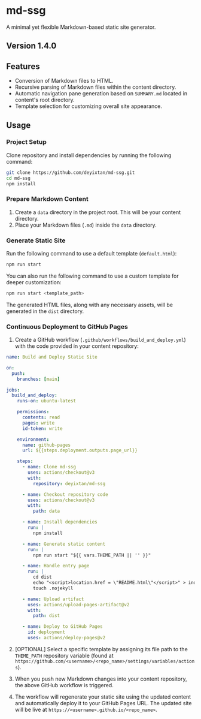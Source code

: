 # md-ssg

A minimal yet flexible Markdown-based static site generator.

## Version 1.4.0

## Features

- Conversion of Markdown files to HTML.
- Recursive parsing of Markdown files within the content directory.
- Automatic navigation pane generation based on `SUMMARY.md` located in content's root directory.
- Template selection for customizing overall site appearance.

## Usage

### Project Setup

Clone repository and install dependencies by running the following command:

```bash
git clone https://github.com/deyixtan/md-ssg.git
cd md-ssg
npm install
```

### Prepare Markdown Content

1. Create a `data` directory in the project root. This will be your content directory.
2. Place your Markdown files (`.md`) inside the `data` directory.

### Generate Static Site

Run the following command to use a default template (`default.html`):

```bash
npm run start
```

You can also run the following command to use a custom template for deeper customization:

```bash
npm run start <template_path>
```

The generated HTML files, along with any necessary assets, will be generated in the `dist` directory.

### Continuous Deployment to GitHub Pages

1. Create a GitHub workflow (`.github/workflows/build_and_deploy.yml`) with the code provided in your content repository:

```yml
name: Build and Deploy Static Site

on:
  push:
    branches: [main]

jobs:
  build_and_deploy:
    runs-on: ubuntu-latest

    permissions:
      contents: read
      pages: write
      id-token: write

    environment:
      name: github-pages
      url: ${{steps.deployment.outputs.page_url}}

    steps:
      - name: Clone md-ssg
        uses: actions/checkout@v3
        with:
          repository: deyixtan/md-ssg

      - name: Checkout repository code
        uses: actions/checkout@v3
        with:
          path: data

      - name: Install dependencies
        run: |
          npm install

      - name: Generate static content
        run: |
          npm run start "${{ vars.THEME_PATH || '' }}"

      - name: Handle entry page
        run: |
          cd dist
          echo "<script>location.href = \"README.html\"</script>" > index.html
          touch .nojekyll

      - name: Upload artifact
        uses: actions/upload-pages-artifact@v2
        with:
          path: dist

      - name: Deploy to GitHub Pages
        id: deployment
        uses: actions/deploy-pages@v2
```

2. [OPTIONAL] Select a specific template by assigning its file path to the `THEME_PATH` repository variable (found at `https://github.com/<username>/<repo_name>/settings/variables/actions`).

3. When you push new Markdown changes into your content repository, the above GitHub workflow is triggered.

4. The workflow will regenerate your static site using the updated content and automatically deploy it to your GitHub Pages URL. The updated site will be live at `https://<username>.github.io/<repo_name>`.
